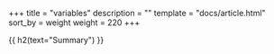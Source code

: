 +++
title = "variables"
description = ""
template = "docs/article.html"
sort_by = weight
weight = 220
+++


{{ h2(text="Summary") }}
